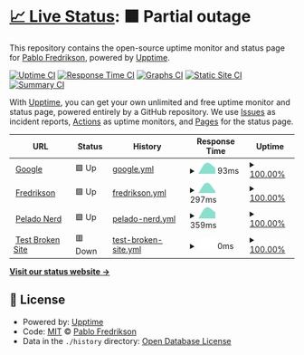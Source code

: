 # [📈 Live Status](https://pablokbs.github.io/upptime): <!--live status--> **🟧 Partial outage**

This repository contains the open-source uptime monitor and status page for [Pablo Fredrikson](https://fredrikson.com.ar), powered by [Upptime](https://github.com/upptime/upptime).

[![Uptime CI](https://github.com/pablokbs/upptime/workflows/Uptime%20CI/badge.svg)](https://github.com/pablokbs/upptime/actions?query=workflow%3A%22Uptime+CI%22)
[![Response Time CI](https://github.com/pablokbs/upptime/workflows/Response%20Time%20CI/badge.svg)](https://github.com/pablokbs/upptime/actions?query=workflow%3A%22Response+Time+CI%22)
[![Graphs CI](https://github.com/pablokbs/upptime/workflows/Graphs%20CI/badge.svg)](https://github.com/pablokbs/upptime/actions?query=workflow%3A%22Graphs+CI%22)
[![Static Site CI](https://github.com/pablokbs/upptime/workflows/Static%20Site%20CI/badge.svg)](https://github.com/pablokbs/upptime/actions?query=workflow%3A%22Static+Site+CI%22)
[![Summary CI](https://github.com/pablokbs/upptime/workflows/Summary%20CI/badge.svg)](https://github.com/pablokbs/upptime/actions?query=workflow%3A%22Summary+CI%22)

With [Upptime](https://upptime.js.org), you can get your own unlimited and free uptime monitor and status page, powered entirely by a GitHub repository. We use [Issues](https://github.com/pablokbs/upptime/issues) as incident reports, [Actions](https://github.com/pablokbs/upptime/actions) as uptime monitors, and [Pages](https://pablokbs.github.io/upptime) for the status page.

<!--start: status pages-->
<!-- This summary is generated by Upptime (https://github.com/upptime/upptime) -->
<!-- Do not edit this manually, your changes will be overwritten -->
<!-- prettier-ignore -->
| URL | Status | History | Response Time | Uptime |
| --- | ------ | ------- | ------------- | ------ |
| <img alt="" src="https://favicons.githubusercontent.com/www.google.com" height="13"> [Google](https://www.google.com) | 🟩 Up | [google.yml](https://github.com/efecear/upptime/commits/HEAD/history/google.yml) | <details><summary><img alt="Response time graph" src="./graphs/google/response-time-week.png" height="20"> 93ms</summary><br><a href="https://efecear.github.io/upptime/history/google"><img alt="Response time 93" src="https://img.shields.io/endpoint?url=https%3A%2F%2Fraw.githubusercontent.com%2Fefecear%2Fupptime%2FHEAD%2Fapi%2Fgoogle%2Fresponse-time.json"></a><br><a href="https://efecear.github.io/upptime/history/google"><img alt="24-hour response time 93" src="https://img.shields.io/endpoint?url=https%3A%2F%2Fraw.githubusercontent.com%2Fefecear%2Fupptime%2FHEAD%2Fapi%2Fgoogle%2Fresponse-time-day.json"></a><br><a href="https://efecear.github.io/upptime/history/google"><img alt="7-day response time 93" src="https://img.shields.io/endpoint?url=https%3A%2F%2Fraw.githubusercontent.com%2Fefecear%2Fupptime%2FHEAD%2Fapi%2Fgoogle%2Fresponse-time-week.json"></a><br><a href="https://efecear.github.io/upptime/history/google"><img alt="30-day response time 93" src="https://img.shields.io/endpoint?url=https%3A%2F%2Fraw.githubusercontent.com%2Fefecear%2Fupptime%2FHEAD%2Fapi%2Fgoogle%2Fresponse-time-month.json"></a><br><a href="https://efecear.github.io/upptime/history/google"><img alt="1-year response time 93" src="https://img.shields.io/endpoint?url=https%3A%2F%2Fraw.githubusercontent.com%2Fefecear%2Fupptime%2FHEAD%2Fapi%2Fgoogle%2Fresponse-time-year.json"></a></details> | <details><summary><a href="https://efecear.github.io/upptime/history/google">100.00%</a></summary><a href="https://efecear.github.io/upptime/history/google"><img alt="All-time uptime 100.00%" src="https://img.shields.io/endpoint?url=https%3A%2F%2Fraw.githubusercontent.com%2Fefecear%2Fupptime%2FHEAD%2Fapi%2Fgoogle%2Fuptime.json"></a><br><a href="https://efecear.github.io/upptime/history/google"><img alt="24-hour uptime 100.00%" src="https://img.shields.io/endpoint?url=https%3A%2F%2Fraw.githubusercontent.com%2Fefecear%2Fupptime%2FHEAD%2Fapi%2Fgoogle%2Fuptime-day.json"></a><br><a href="https://efecear.github.io/upptime/history/google"><img alt="7-day uptime 100.00%" src="https://img.shields.io/endpoint?url=https%3A%2F%2Fraw.githubusercontent.com%2Fefecear%2Fupptime%2FHEAD%2Fapi%2Fgoogle%2Fuptime-week.json"></a><br><a href="https://efecear.github.io/upptime/history/google"><img alt="30-day uptime 100.00%" src="https://img.shields.io/endpoint?url=https%3A%2F%2Fraw.githubusercontent.com%2Fefecear%2Fupptime%2FHEAD%2Fapi%2Fgoogle%2Fuptime-month.json"></a><br><a href="https://efecear.github.io/upptime/history/google"><img alt="1-year uptime 100.00%" src="https://img.shields.io/endpoint?url=https%3A%2F%2Fraw.githubusercontent.com%2Fefecear%2Fupptime%2FHEAD%2Fapi%2Fgoogle%2Fuptime-year.json"></a></details>
| <img alt="" src="https://favicons.githubusercontent.com/www.fredrikson.com.ar" height="13"> [Fredrikson](https://www.fredrikson.com.ar) | 🟩 Up | [fredrikson.yml](https://github.com/efecear/upptime/commits/HEAD/history/fredrikson.yml) | <details><summary><img alt="Response time graph" src="./graphs/fredrikson/response-time-week.png" height="20"> 297ms</summary><br><a href="https://efecear.github.io/upptime/history/fredrikson"><img alt="Response time 297" src="https://img.shields.io/endpoint?url=https%3A%2F%2Fraw.githubusercontent.com%2Fefecear%2Fupptime%2FHEAD%2Fapi%2Ffredrikson%2Fresponse-time.json"></a><br><a href="https://efecear.github.io/upptime/history/fredrikson"><img alt="24-hour response time 297" src="https://img.shields.io/endpoint?url=https%3A%2F%2Fraw.githubusercontent.com%2Fefecear%2Fupptime%2FHEAD%2Fapi%2Ffredrikson%2Fresponse-time-day.json"></a><br><a href="https://efecear.github.io/upptime/history/fredrikson"><img alt="7-day response time 297" src="https://img.shields.io/endpoint?url=https%3A%2F%2Fraw.githubusercontent.com%2Fefecear%2Fupptime%2FHEAD%2Fapi%2Ffredrikson%2Fresponse-time-week.json"></a><br><a href="https://efecear.github.io/upptime/history/fredrikson"><img alt="30-day response time 297" src="https://img.shields.io/endpoint?url=https%3A%2F%2Fraw.githubusercontent.com%2Fefecear%2Fupptime%2FHEAD%2Fapi%2Ffredrikson%2Fresponse-time-month.json"></a><br><a href="https://efecear.github.io/upptime/history/fredrikson"><img alt="1-year response time 297" src="https://img.shields.io/endpoint?url=https%3A%2F%2Fraw.githubusercontent.com%2Fefecear%2Fupptime%2FHEAD%2Fapi%2Ffredrikson%2Fresponse-time-year.json"></a></details> | <details><summary><a href="https://efecear.github.io/upptime/history/fredrikson">100.00%</a></summary><a href="https://efecear.github.io/upptime/history/fredrikson"><img alt="All-time uptime 100.00%" src="https://img.shields.io/endpoint?url=https%3A%2F%2Fraw.githubusercontent.com%2Fefecear%2Fupptime%2FHEAD%2Fapi%2Ffredrikson%2Fuptime.json"></a><br><a href="https://efecear.github.io/upptime/history/fredrikson"><img alt="24-hour uptime 100.00%" src="https://img.shields.io/endpoint?url=https%3A%2F%2Fraw.githubusercontent.com%2Fefecear%2Fupptime%2FHEAD%2Fapi%2Ffredrikson%2Fuptime-day.json"></a><br><a href="https://efecear.github.io/upptime/history/fredrikson"><img alt="7-day uptime 100.00%" src="https://img.shields.io/endpoint?url=https%3A%2F%2Fraw.githubusercontent.com%2Fefecear%2Fupptime%2FHEAD%2Fapi%2Ffredrikson%2Fuptime-week.json"></a><br><a href="https://efecear.github.io/upptime/history/fredrikson"><img alt="30-day uptime 100.00%" src="https://img.shields.io/endpoint?url=https%3A%2F%2Fraw.githubusercontent.com%2Fefecear%2Fupptime%2FHEAD%2Fapi%2Ffredrikson%2Fuptime-month.json"></a><br><a href="https://efecear.github.io/upptime/history/fredrikson"><img alt="1-year uptime 100.00%" src="https://img.shields.io/endpoint?url=https%3A%2F%2Fraw.githubusercontent.com%2Fefecear%2Fupptime%2FHEAD%2Fapi%2Ffredrikson%2Fuptime-year.json"></a></details>
| <img alt="" src="https://favicons.githubusercontent.com/www.peladonerd.com" height="13"> [Pelado Nerd](https://www.peladonerd.com) | 🟩 Up | [pelado-nerd.yml](https://github.com/efecear/upptime/commits/HEAD/history/pelado-nerd.yml) | <details><summary><img alt="Response time graph" src="./graphs/pelado-nerd/response-time-week.png" height="20"> 359ms</summary><br><a href="https://efecear.github.io/upptime/history/pelado-nerd"><img alt="Response time 359" src="https://img.shields.io/endpoint?url=https%3A%2F%2Fraw.githubusercontent.com%2Fefecear%2Fupptime%2FHEAD%2Fapi%2Fpelado-nerd%2Fresponse-time.json"></a><br><a href="https://efecear.github.io/upptime/history/pelado-nerd"><img alt="24-hour response time 359" src="https://img.shields.io/endpoint?url=https%3A%2F%2Fraw.githubusercontent.com%2Fefecear%2Fupptime%2FHEAD%2Fapi%2Fpelado-nerd%2Fresponse-time-day.json"></a><br><a href="https://efecear.github.io/upptime/history/pelado-nerd"><img alt="7-day response time 359" src="https://img.shields.io/endpoint?url=https%3A%2F%2Fraw.githubusercontent.com%2Fefecear%2Fupptime%2FHEAD%2Fapi%2Fpelado-nerd%2Fresponse-time-week.json"></a><br><a href="https://efecear.github.io/upptime/history/pelado-nerd"><img alt="30-day response time 359" src="https://img.shields.io/endpoint?url=https%3A%2F%2Fraw.githubusercontent.com%2Fefecear%2Fupptime%2FHEAD%2Fapi%2Fpelado-nerd%2Fresponse-time-month.json"></a><br><a href="https://efecear.github.io/upptime/history/pelado-nerd"><img alt="1-year response time 359" src="https://img.shields.io/endpoint?url=https%3A%2F%2Fraw.githubusercontent.com%2Fefecear%2Fupptime%2FHEAD%2Fapi%2Fpelado-nerd%2Fresponse-time-year.json"></a></details> | <details><summary><a href="https://efecear.github.io/upptime/history/pelado-nerd">100.00%</a></summary><a href="https://efecear.github.io/upptime/history/pelado-nerd"><img alt="All-time uptime 100.00%" src="https://img.shields.io/endpoint?url=https%3A%2F%2Fraw.githubusercontent.com%2Fefecear%2Fupptime%2FHEAD%2Fapi%2Fpelado-nerd%2Fuptime.json"></a><br><a href="https://efecear.github.io/upptime/history/pelado-nerd"><img alt="24-hour uptime 100.00%" src="https://img.shields.io/endpoint?url=https%3A%2F%2Fraw.githubusercontent.com%2Fefecear%2Fupptime%2FHEAD%2Fapi%2Fpelado-nerd%2Fuptime-day.json"></a><br><a href="https://efecear.github.io/upptime/history/pelado-nerd"><img alt="7-day uptime 100.00%" src="https://img.shields.io/endpoint?url=https%3A%2F%2Fraw.githubusercontent.com%2Fefecear%2Fupptime%2FHEAD%2Fapi%2Fpelado-nerd%2Fuptime-week.json"></a><br><a href="https://efecear.github.io/upptime/history/pelado-nerd"><img alt="30-day uptime 100.00%" src="https://img.shields.io/endpoint?url=https%3A%2F%2Fraw.githubusercontent.com%2Fefecear%2Fupptime%2FHEAD%2Fapi%2Fpelado-nerd%2Fuptime-month.json"></a><br><a href="https://efecear.github.io/upptime/history/pelado-nerd"><img alt="1-year uptime 100.00%" src="https://img.shields.io/endpoint?url=https%3A%2F%2Fraw.githubusercontent.com%2Fefecear%2Fupptime%2FHEAD%2Fapi%2Fpelado-nerd%2Fuptime-year.json"></a></details>
| <img alt="" src="https://favicons.githubusercontent.com/thissitedoesnotexist.koj.co" height="13"> [Test Broken Site](https://thissitedoesnotexist.koj.co) | 🟥 Down | [test-broken-site.yml](https://github.com/efecear/upptime/commits/HEAD/history/test-broken-site.yml) | <details><summary><img alt="Response time graph" src="./graphs/test-broken-site/response-time-week.png" height="20"> 0ms</summary><br><a href="https://efecear.github.io/upptime/history/test-broken-site"><img alt="Response time 0" src="https://img.shields.io/endpoint?url=https%3A%2F%2Fraw.githubusercontent.com%2Fefecear%2Fupptime%2FHEAD%2Fapi%2Ftest-broken-site%2Fresponse-time.json"></a><br><a href="https://efecear.github.io/upptime/history/test-broken-site"><img alt="24-hour response time 0" src="https://img.shields.io/endpoint?url=https%3A%2F%2Fraw.githubusercontent.com%2Fefecear%2Fupptime%2FHEAD%2Fapi%2Ftest-broken-site%2Fresponse-time-day.json"></a><br><a href="https://efecear.github.io/upptime/history/test-broken-site"><img alt="7-day response time 0" src="https://img.shields.io/endpoint?url=https%3A%2F%2Fraw.githubusercontent.com%2Fefecear%2Fupptime%2FHEAD%2Fapi%2Ftest-broken-site%2Fresponse-time-week.json"></a><br><a href="https://efecear.github.io/upptime/history/test-broken-site"><img alt="30-day response time 0" src="https://img.shields.io/endpoint?url=https%3A%2F%2Fraw.githubusercontent.com%2Fefecear%2Fupptime%2FHEAD%2Fapi%2Ftest-broken-site%2Fresponse-time-month.json"></a><br><a href="https://efecear.github.io/upptime/history/test-broken-site"><img alt="1-year response time 0" src="https://img.shields.io/endpoint?url=https%3A%2F%2Fraw.githubusercontent.com%2Fefecear%2Fupptime%2FHEAD%2Fapi%2Ftest-broken-site%2Fresponse-time-year.json"></a></details> | <details><summary><a href="https://efecear.github.io/upptime/history/test-broken-site">100.00%</a></summary><a href="https://efecear.github.io/upptime/history/test-broken-site"><img alt="All-time uptime 100.00%" src="https://img.shields.io/endpoint?url=https%3A%2F%2Fraw.githubusercontent.com%2Fefecear%2Fupptime%2FHEAD%2Fapi%2Ftest-broken-site%2Fuptime.json"></a><br><a href="https://efecear.github.io/upptime/history/test-broken-site"><img alt="24-hour uptime 100.00%" src="https://img.shields.io/endpoint?url=https%3A%2F%2Fraw.githubusercontent.com%2Fefecear%2Fupptime%2FHEAD%2Fapi%2Ftest-broken-site%2Fuptime-day.json"></a><br><a href="https://efecear.github.io/upptime/history/test-broken-site"><img alt="7-day uptime 100.00%" src="https://img.shields.io/endpoint?url=https%3A%2F%2Fraw.githubusercontent.com%2Fefecear%2Fupptime%2FHEAD%2Fapi%2Ftest-broken-site%2Fuptime-week.json"></a><br><a href="https://efecear.github.io/upptime/history/test-broken-site"><img alt="30-day uptime 100.00%" src="https://img.shields.io/endpoint?url=https%3A%2F%2Fraw.githubusercontent.com%2Fefecear%2Fupptime%2FHEAD%2Fapi%2Ftest-broken-site%2Fuptime-month.json"></a><br><a href="https://efecear.github.io/upptime/history/test-broken-site"><img alt="1-year uptime 100.00%" src="https://img.shields.io/endpoint?url=https%3A%2F%2Fraw.githubusercontent.com%2Fefecear%2Fupptime%2FHEAD%2Fapi%2Ftest-broken-site%2Fuptime-year.json"></a></details>

<!--end: status pages-->

[**Visit our status website →**](https://pablokbs.github.io/upptime)

## 📄 License

- Powered by: [Upptime](https://github.com/upptime/upptime)
- Code: [MIT](./LICENSE) © [Pablo Fredrikson](https://fredrikson.com.ar)
- Data in the `./history` directory: [Open Database License](https://opendatacommons.org/licenses/odbl/1-0/)
